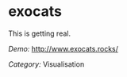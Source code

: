 exocats
=======

This is getting real.

*Demo:* http://www.exocats.rocks/ 

*Category:* Visualisation
